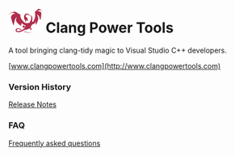 
# <img src="ClangPowerTools.png" height="48"> Clang Power Tools

A tool bringing clang-tidy magic to Visual Studio C++ developers.

[www.clangpowertools.com](http://www.clangpowertools.com)

### Version History

[Release Notes](http://www.clangpowertools.com/CHANGELOG)

### FAQ

[Frequently asked questions](http://www.clangpowertools.com/QaA)
